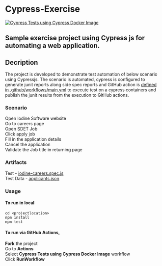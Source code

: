 
# Cypress-Exercise 
[![Cypress Tests using Cypress Docker Image](https://github.com/uvarajkrishna/Cypress-Exercise/actions/workflows/main.yml/badge.svg)](https://github.com/uvarajkrishna/Cypress-Exercise/actions/workflows/main.yml)

## Sample exercise project using Cypress js for automating a web application.

## Decription
The project is developed to demonstrate test automation of below scenario using Cypressjs. The scenario is automated, cypress is configured to generate junit reports along side spec reports and GitHub action is [defined in .github/workflows/main.yml](.github/workflows/main.yml) to execute test on a cypress containers and publish the junit results from the execution to GitHub actions. 

### Scenario

Open Iodine Software website  
Go to careers page  
Open SDET Job  
Click apply job  
Fill in the application details  
Cancel the application  
Validate the Job title in returning page  

### Artifacts

Test - [iodine-careers.spec.js](cypress/integration/iodine-careers.spec.js)  
Test Data - [applicants.json](cypress/fixtures/applicants.json)

### Usage

#### To run in local
```
cd <projectlocation>
npm install  
npm test
```
#### To run via GitHub Actions, 
**Fork** the project  
Go to **Actions**  
Select **Cypress Tests using Cypress Docker Image** workflow  
Click **RunWorkflow**

